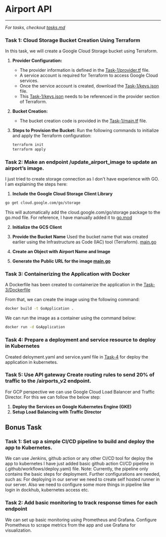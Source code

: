# Airport API

<!-- My thought process and decisions goes here -->

---
_For tasks, checkout [tasks.md](tasks.md)_

### Task 1: Cloud Storage Bucket Creation Using Terraform

In this task, we will create a Google Cloud Storage bucket using Terraform.

1. **Provider Configuration:**
   - The provider information is defined in the [Task-1/provider.tf](Task-1/provider.tf) file.
   - A service account is required for Terraform to access Google Cloud services.
   - Once the service account is created, download the [Task-1/keys.json](Task-1/keys.json) file.
   - This [Task-1/keys.json](Task-1/keys.json) needs to be referenced in the provider section of Terraform.

2. **Bucket Creation:**
   - The bucket creation code is provided in the [Task-1/main.tf](Task-1/main.tf) file.

3. **Steps to Provision the Bucket:**
   Run the following commands to initialize and apply the Terraform configuration:

   ```bash
   terraform init
   terraform apply
   ```

### Task 2: Make an endpoint /update_airport_image to update an airport’s image.

I just tried to create storage connection as I don't have experience with GO.
I am explaining the steps here:
1. **Include the Google Cloud Storage Client Library**
```bash
go get cloud.google.com/go/storage
```
This will automatically add the cloud.google.com/go/storage package to the go.mod file. For reference, I have manually added it to [go.mod](go.mod)

2. **Initialize the GCS Client**

3. **Provide the Bucket Name**
 Used the bucket name that was created earlier using the Infrastructure as Code (IAC) tool (Terraform). [main.go](main.go)

4. **Create an Object with Airport Name and Image**

5. **Generate the Public URL for the image [main.go](main.go)**


### Task 3: Containerizing the Application with Docker
A Dockerfile has been created to containerize the application in the [Task-3/Dockerfile](Task-3/Dockerfile)

From that, we can create the image using the following command:
```bash
docker build -t GoApplication .
```

We can run the image as a container using the command below:
```bash
docker run -d GoApplication
```

### Task 4: Prepare a deployment and service resource to deploy in Kubernetes
Created deloyment.yaml and service.yaml file in [Task-4](task4) for deploy the application in kubernetes.

### Task 5: Use API gateway Create routing rules to send 20% of traffic to the /airports_v2 endpoint.
For GCP perspective we can use Google Cloud Load Balancer and Traffic Director.
For this we can follow the below step:
1. **Deploy the Services on Google Kubernetes Engine (GKE)**
2. **Setup Load Balancing with Traffic Director**


## Bonus Task
### Task 1: Set up a simple CI/CD pipeline to build and deploy the app to Kubernetes.
We can use Jenkins, github action or any other CI/CD tool for deploy the app to kubernetes
I have just added basic github action CI/CD pipeline in (.github/workflows/deploy.yaml) file.
Note:
Currently, the pipeline only contains the basic steps for deployment.
Further configurations are needed, such as:
For deploying in our server we need to create self hosted runner in our server.
Also we need to configure some more things in pipeline like login in dockhub, kubernetes access etc. 


### Task 2: Add basic monitoring to track response times for each endpoint
We can set up basic monitoring using Prometheus and Grafana. Configure Prometheus to scrape metrics from the app and use Grafana for visualization.
